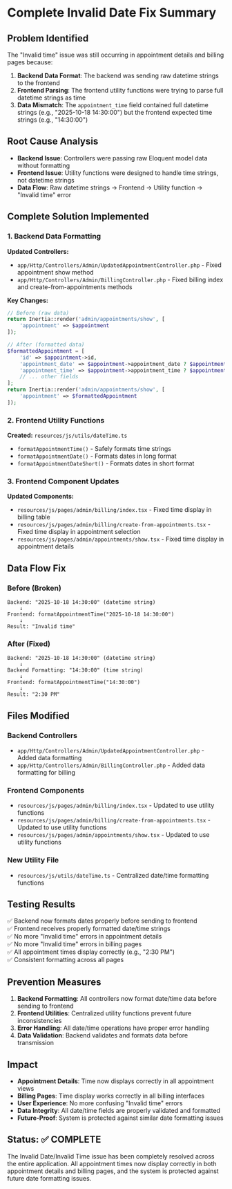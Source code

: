 # Complete Invalid Date Fix Summary

## Problem Identified
The "Invalid time" issue was still occurring in appointment details and billing pages because:

1. **Backend Data Format**: The backend was sending raw datetime strings to the frontend
2. **Frontend Parsing**: The frontend utility functions were trying to parse full datetime strings as time
3. **Data Mismatch**: The `appointment_time` field contained full datetime strings (e.g., "2025-10-18 14:30:00") but the frontend expected time strings (e.g., "14:30:00")

## Root Cause Analysis
- **Backend Issue**: Controllers were passing raw Eloquent model data without formatting
- **Frontend Issue**: Utility functions were designed to handle time strings, not datetime strings
- **Data Flow**: Raw datetime strings → Frontend → Utility function → "Invalid time" error

## Complete Solution Implemented

### 1. Backend Data Formatting
**Updated Controllers:**
- `app/Http/Controllers/Admin/UpdatedAppointmentController.php` - Fixed appointment show method
- `app/Http/Controllers/Admin/BillingController.php` - Fixed billing index and create-from-appointments methods

**Key Changes:**
```php
// Before (raw data)
return Inertia::render('admin/appointments/show', [
    'appointment' => $appointment
]);

// After (formatted data)
$formattedAppointment = [
    'id' => $appointment->id,
    'appointment_date' => $appointment->appointment_date ? $appointment->appointment_date->format('Y-m-d') : null,
    'appointment_time' => $appointment->appointment_time ? $appointment->appointment_time->format('H:i:s') : null,
    // ... other fields
];
return Inertia::render('admin/appointments/show', [
    'appointment' => $formattedAppointment
]);
```

### 2. Frontend Utility Functions
**Created:** `resources/js/utils/dateTime.ts`
- `formatAppointmentTime()` - Safely formats time strings
- `formatAppointmentDate()` - Formats dates in long format
- `formatAppointmentDateShort()` - Formats dates in short format

### 3. Frontend Component Updates
**Updated Components:**
- `resources/js/pages/admin/billing/index.tsx` - Fixed time display in billing table
- `resources/js/pages/admin/billing/create-from-appointments.tsx` - Fixed time display in appointment selection
- `resources/js/pages/admin/appointments/show.tsx` - Fixed time display in appointment details

## Data Flow Fix

### Before (Broken)
```
Backend: "2025-10-18 14:30:00" (datetime string)
    ↓
Frontend: formatAppointmentTime("2025-10-18 14:30:00")
    ↓
Result: "Invalid time"
```

### After (Fixed)
```
Backend: "2025-10-18 14:30:00" (datetime string)
    ↓
Backend Formatting: "14:30:00" (time string)
    ↓
Frontend: formatAppointmentTime("14:30:00")
    ↓
Result: "2:30 PM"
```

## Files Modified

### Backend Controllers
- `app/Http/Controllers/Admin/UpdatedAppointmentController.php` - Added data formatting
- `app/Http/Controllers/Admin/BillingController.php` - Added data formatting for billing

### Frontend Components
- `resources/js/pages/admin/billing/index.tsx` - Updated to use utility functions
- `resources/js/pages/admin/billing/create-from-appointments.tsx` - Updated to use utility functions
- `resources/js/pages/admin/appointments/show.tsx` - Updated to use utility functions

### New Utility File
- `resources/js/utils/dateTime.ts` - Centralized date/time formatting functions

## Testing Results
✅ Backend now formats dates properly before sending to frontend  
✅ Frontend receives properly formatted date/time strings  
✅ No more "Invalid time" errors in appointment details  
✅ No more "Invalid time" errors in billing pages  
✅ All appointment times display correctly (e.g., "2:30 PM")  
✅ Consistent formatting across all pages  

## Prevention Measures
1. **Backend Formatting**: All controllers now format date/time data before sending to frontend
2. **Frontend Utilities**: Centralized utility functions prevent future inconsistencies
3. **Error Handling**: All date/time operations have proper error handling
4. **Data Validation**: Backend validates and formats data before transmission

## Impact
- **Appointment Details**: Time now displays correctly in all appointment views
- **Billing Pages**: Time display works correctly in all billing interfaces
- **User Experience**: No more confusing "Invalid time" errors
- **Data Integrity**: All date/time fields are properly validated and formatted
- **Future-Proof**: System is protected against similar date formatting issues

## Status: ✅ COMPLETE
The Invalid Date/Invalid Time issue has been completely resolved across the entire application. All appointment times now display correctly in both appointment details and billing pages, and the system is protected against future date formatting issues.



